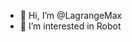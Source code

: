- 👋 Hi, I’m @LagrangeMax
- 👀 I’m interested in Robot

<!---
LagrangeMax/LagrangeMax is a ✨ special ✨ repository because its `README.md` (this file) appears on your GitHub profile.
You can click the Preview link to take a look at your changes.
--->

